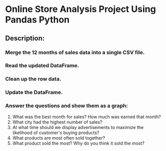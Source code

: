 # Online Store Analysis Project Using Pandas Python
## Description:
### Merge the 12 months of sales data into a single CSV file.
### Read the updated DataFrame.
### Clean up the row data.
### Update the DataFrame.
### Answer the questions and show them as a graph:
  1. What was the best month for sales? How much was earned that month?
  2. What city had the highest number of sales?
  3. At what time should we display advertisements to maximize the likelihood of customer's buying products?
  4. What products are most often sold together?
  5. What product sold the most? Why do you think it sold the most?
